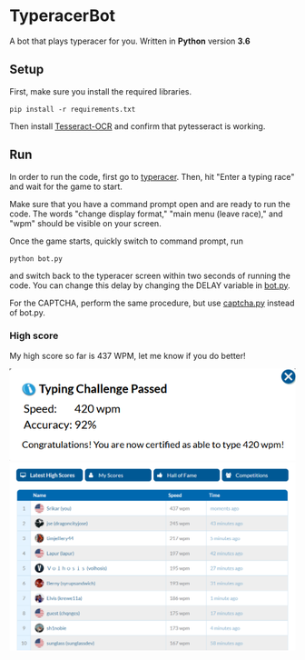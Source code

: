# TyperacerBot

A bot that plays typeracer for you.
Written in **Python** version **3.6**

## Setup

First, make sure you install the required libraries.
```
pip install -r requirements.txt
```

Then install [Tesseract-OCR](https://github.com/tesseract-ocr/tesseract/wiki) and confirm that pytesseract is working.

## Run

In order to run the code, first go to [typeracer](https://play.typeracer.com/). Then, hit "Enter a typing race" and wait for the game to start.

Make sure that you have a command prompt open and are ready to run the code. The words "change display format," "main menu (leave race)," and "wpm" should be visible on your screen.

Once the game starts, quickly switch to command prompt, run 
```
python bot.py
```
and switch back to the typeracer screen within two seconds of running the code. You can change this delay by changing the DELAY variable in [bot.py](bot.py).

For the CAPTCHA, perform the same procedure, but use [captcha.py](captcha.py) instead of bot.py.

### High score
My high score so far is 437 WPM, let me know if you do better!

![](CAPTCHA%20420.png)
![](First%20Place%20437.png)

